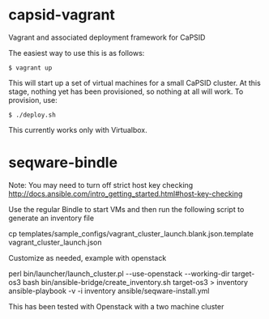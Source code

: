 capsid-vagrant
==============

Vagrant and associated deployment framework for CaPSID

The easiest way to use this is as follows:

```shell
$ vagrant up
```

This will start up a set of virtual machines for a small CaPSID cluster. 
At this stage, nothing yet has been provisioned, so nothing at all will
work. To provision, use:

```shell
$ ./deploy.sh
```

This currently works only with Virtualbox. 

seqware-bindle
==============

Note: You may need to turn off strict host key checking 
http://docs.ansible.com/intro_getting_started.html#host-key-checking

Use the regular Bindle to start VMs and then run the following script to generate an inventory file

   cp templates/sample_configs/vagrant_cluster_launch.blank.json.template vagrant_cluster_launch.json

Customize as needed, example with openstack

   perl bin/launcher/launch_cluster.pl --use-openstack --working-dir target-os3
   bash bin/ansible-bridge/create_inventory.sh target-os3 > inventory
   ansible-playbook -v -i inventory ansible/seqware-install.yml 

This has been tested with Openstack with a two machine cluster
